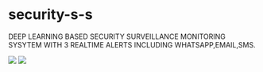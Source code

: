 # security-s-s
DEEP LEARNING BASED SECURITY SURVEILLANCE MONITORING SYSYTEM WITH 3 REALTIME ALERTS INCLUDING WHATSAPP,EMAIL,SMS.

![](https://github.com/shibinmak/security-s-s/blob/master/data/SS.gif)
![](https://github.com/shibinmak/security-s-s/blob/master/data/SECURITY2.svg)
